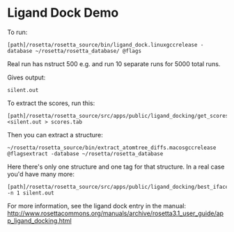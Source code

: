 Ligand Dock Demo
================

To run:

    [path]/rosetta/rosetta_source/bin/ligand_dock.linuxgccrelease -database ~/rosetta/rosetta_database/ @flags

Real run has nstruct 500 e.g. and run 10 separate runs for 5000 total runs.

Gives output:

    silent.out

To extract the scores, run this:

    [path]/rosetta/rosetta_source/src/apps/public/ligand_docking/get_scores.py
    <silent.out > scores.tab

Then you can extract a structure:

    ~/rosetta/rosetta_source/bin/extract_atomtree_diffs.macosgccrelease
    @flagsextract -database ~/rosetta/rosetta_database

Here there's only one structure and one tag for that structure. In a
real case you'd have many more:

    [path]/rosetta/rosetta_source/src/apps/public/ligand_docking/best_ifaceE.py
    -n 1 silent.out

For more information, see the ligand dock entry in the manual:
http://www.rosettacommons.org/manuals/archive/rosetta3.1_user_guide/app_ligand_docking.html


